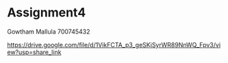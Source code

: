# Assignment4

Gowtham Mallula
700745432

https://drive.google.com/file/d/1VikFCTA_p3_geSKjSyrWR89NnWQ_Fpv3/view?usp=share_link
